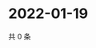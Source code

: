 # 2022-01-19

共 0 条

<!-- BEGIN WEIBO -->
<!-- 最后更新时间 Wed Jan 19 2022 00:01:34 GMT+0800 (China Standard Time) -->

<!-- END WEIBO -->
